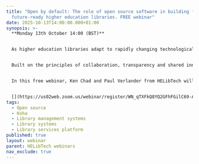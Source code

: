 ```yaml
---
title: "Open by default: The role of open source software in building flexible,
  future-ready higher education libraries. FREE webinar"
date: 2025-10-13T14:00:00.000+01:00
synopsis: >-
  **Monday 13th October 14:00 (BST)**


  As higher education libraries adapt to rapidly changing technological and economic contexts, new approaches are needed for meeting user needs whilst delivering value and achieving institutional goals.


  Built on the principles of collaboration, transparency and shared innovation, open source software is backed by government guidance, and yet still often misunderstood or overlooked in the UK academic library context. Why is this? and what benefits could your institutions be missing out on because of it?


  In this free webinar, Ken Chad and Paul Verlander from HELibTech will be joined by **Open Fifth,** a UK-based company who provide support and development services for open source library software. We’ll discuss the opportunities and hesitations of adopting open source within higher education institutions. The session will explore themes including flexibility, interoperability, and community-driven development, alongside practical considerations such as sustainability, governance, and integration with existing systems.


  [](https://us02web.zoom.us/webinar/register/WN_qTXFkQ8YQ2GFhFGilC69-A)
tags:
  - Open source
  - Koha
  - Library management systems
  - Library systems
  - Library services platform
published: true
layout: webinar
parent: HELibTech webinars
nav_exclude: true
---
```

